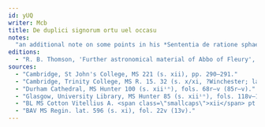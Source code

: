 ```yaml
---
id: yUQ
writer: Mcb
title: De duplici signorum ortu uel occasu
notes:
  "an additional note on some points in his *Sententia de ratione sphaerae*"
editions:
  - "R. B. Thomson, 'Further astronomical material of Abbo of Fleury', *Mediaeval Studies* 50 (1988) 671–3 (text, 673)."
sources:
  - "Cambridge, St John's College, MS 221 (s. xii), pp. 290–291."
  - "Cambridge, Trinity College, MS R. 15. 32 (s. x/xi, ?Winchester; later St Augustine's), fol. 7r–v."
  - "Durham Cathedral, MS Hunter 100 (s. xiiⁱⁿ), fols. 68r–v (85r–v)."
  - "Glasgow, University Library, MS Hunter 85 (s. xiiⁱⁿ), fols. 118v–119r (97v–98r)."
  - "BL MS Cotton Vitellius A. <span class=\"smallcaps\">xii</span> pt. 1 (s. xi), fols. 64r–v."
  - "BAV MS Regin. lat. 596 (s. xi), fol. 22v (13v)."
---
```

